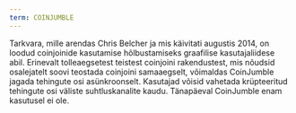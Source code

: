 ```yaml
---
term: COINJUMBLE
---
```


Tarkvara, mille arendas Chris Belcher ja mis käivitati augustis 2014, on loodud coinjoinide kasutamise hõlbustamiseks graafilise kasutajaliidese abil. Erinevalt tolleaegsetest teistest coinjoini rakendustest, mis nõudsid osalejatelt soovi teostada coinjoini samaaegselt, võimaldas CoinJumble jagada tehingute osi asünkroonselt. Kasutajad võisid vahetada krüpteeritud tehingute osi väliste suhtluskanalite kaudu. Tänapäeval CoinJumble enam kasutusel ei ole.